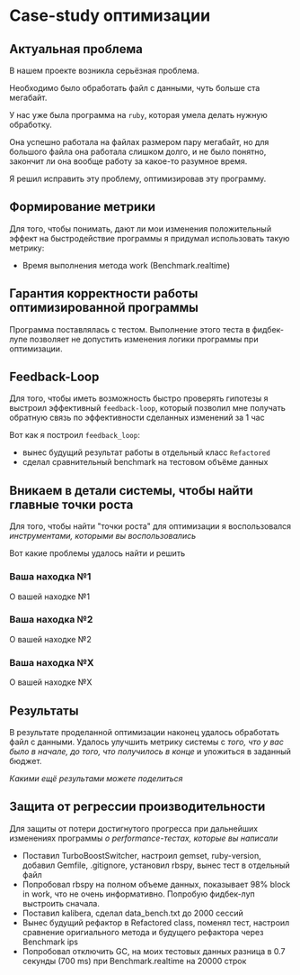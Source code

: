 # Case-study оптимизации

## Актуальная проблема
В нашем проекте возникла серьёзная проблема.

Необходимо было обработать файл с данными, чуть больше ста мегабайт.

У нас уже была программа на `ruby`, которая умела делать нужную обработку.

Она успешно работала на файлах размером пару мегабайт, но для большого файла она работала слишком долго, и не было понятно, закончит ли она вообще работу за какое-то разумное время.

Я решил исправить эту проблему, оптимизировав эту программу.

## Формирование метрики
Для того, чтобы понимать, дают ли мои изменения положительный эффект на быстродействие программы я придумал использовать такую метрику: 
  - Время выполнения метода work (Benchmark.realtime)

## Гарантия корректности работы оптимизированной программы
Программа поставлялась с тестом. Выполнение этого теста в фидбек-лупе позволяет не допустить изменения логики программы при оптимизации.

## Feedback-Loop
Для того, чтобы иметь возможность быстро проверять гипотезы я выстроил эффективный `feedback-loop`, который позволил мне получать обратную связь по эффективности сделанных изменений за 1 час

Вот как я построил `feedback_loop`: 
  - вынес будущий результат работы в отдельный класс `Refactored`
  - сделал сравнительный benchmark на тестовом объёме данных

## Вникаем в детали системы, чтобы найти главные точки роста
Для того, чтобы найти "точки роста" для оптимизации я воспользовался *инструментами, которыми вы воспользовались*

Вот какие проблемы удалось найти и решить

### Ваша находка №1
О вашей находке №1

### Ваша находка №2
О вашей находке №2

### Ваша находка №X
О вашей находке №X

## Результаты
В результате проделанной оптимизации наконец удалось обработать файл с данными.
Удалось улучшить метрику системы с *того, что у вас было в начале, до того, что получилось в конце* и уложиться в заданный бюджет.

*Какими ещё результами можете поделиться*

## Защита от регрессии производительности
Для защиты от потери достигнутого прогресса при дальнейших изменениях программы *о performance-тестах, которые вы написали*

- Поставил TurboBoostSwitcher, настроил gemset, ruby-version, добавил Gemfile, .gitignore, установил rbspy, вынес тест в отдельный файл
- Попробовал rbspy на полном объеме данных, показывает 98% block in work, что не очень информативно. Попробую фидбек-луп выстроить сначала.
- Поставил kalibera, сделал data_bench.txt до 2000 сессий
- Вынес будущий рефактор в Refactored class, поменял тест, настроил сравнение оригиального метода и будущего рефактора через Benchmark ips
- Попробовал отключить GC, на моих тестовых данных разница в 0.7 секунды (700 ms) при Benchmark.realtime на 20000 строк

